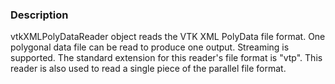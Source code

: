 ### Description

vtkXMLPolyDataReader object reads the VTK XML PolyData file format. One polygonal data file can be read to produce one output. Streaming is supported. The standard extension for this reader's file format is "vtp". This reader is also used to read a single piece of the parallel file format.
